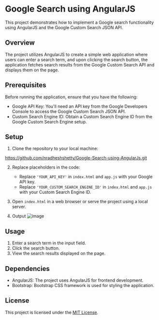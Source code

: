 # Google Search using AngularJS

This project demonstrates how to implement a Google search functionality using AngularJS and the Google Custom Search JSON API.

## Overview

The project utilizes AngularJS to create a simple web application where users can enter a search term, and upon clicking the search button, the application fetches search results from the Google Custom Search API and displays them on the page.

## Prerequisites

Before running the application, ensure that you have the following:

- Google API Key: You'll need an API key from the Google Developers Console to access the Google Custom Search JSON API.
- Custom Search Engine ID: Obtain a Custom Search Engine ID from the Google Custom Search Engine setup.

## Setup

1. Clone the repository to your local machine:

https://github.com/nradheshshetty/Google-Search-using-AngularJs.git

2. Replace placeholders in the code:
   - Replace `'YOUR_API_KEY'` in `index.html` and `app.js` with your Google API key.
   - Replace `'YOUR_CUSTOM_SEARCH_ENGINE_ID'` in `index.html` and `app.js` with your Custom Search Engine ID.

3. Open `index.html` in a web browser or serve the project using a local server.

4. Output
   ![image](https://github.com/nradhesh/Google-Search-using-AngularJs/assets/136627964/76f91d0a-e0ee-4ec8-98dc-5ec200515a4f)

## Usage

1. Enter a search term in the input field.
2. Click the search button.
3. View the search results displayed on the page.

## Dependencies

- AngularJS: The project uses AngularJS for frontend development.
- Bootstrap: Bootstrap CSS framework is used for styling the application.

## License

This project is licensed under the [MIT License](LICENSE).
